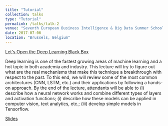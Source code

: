 ```yaml
---
title: "Tutorial"
collection: talks
type: "Tutorial"
permalink: /talks/talk-2
venue: "Seventh European Business Intelligence & Big Data Summer School (eBISS 2017)"
date: 2017-07-06
location: "Brussels, Belgium"
---
```


[Let's Open the Deep Learning Black Box](http://cs.ulb.ac.be/conferences/ebiss2017/program.html)

Deep learning is one of the fastest growing areas of machine learning and a hot topic in both academia and industry. This lecture will try to figure out what are the real mechanisms that make this technique a breakthrough with respect to the past. To this end, we will review some of the most common architectures (CNN, LSTM, etc.) and their applications by following a hands-on approach. By the end of the lecture, attendants will be able to (i) describe how a neural network works and combine different types of layers and activation functions; (i) describe how these models can be applied in computer vision, text analytics, etc.; (iii) develop simple models in Tensorflow.

[Slides](http://cs.ulb.ac.be/conferences/ebiss2017/files/slides/vitria_ebiss2017)

